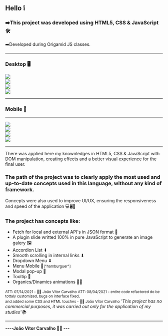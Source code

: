 <h2>Hello ❕</h2>
<h3>➡️This project was developed using <strong>HTML5, CSS & JavaScript</strong> 🛠️</h3>
<p>➡️Developed during Origamid JS classes.</p>
<hr>
<h3>Desktop 🖥️</h3>
<img src="imgs/animais-fan.jpg"></img>
<br>
<img src="imgs/gallery.jpg"></img>
<br>
<img src="imgs/numbers.jpg"></img>
<br>
<img src="imgs/contact.jpg"></img>
<hr>
<h3>Mobile 📱</h3>
<hr>
<img src="imgs/screen1-mobile.jpg"></img>
<br>
<img src="imgs/screen2-mobile.jpg"></img>
<br>
<img src="imgs/screen3-mobile.jpg"></img>
<br>
<img src="imgs/screen4-mobile.jpg"></img>

<hr>
<p> There was applied here my knownledges in HTML5, CSS & JavaScript with DOM manipulation, creating effects and a better visual experience for the final user.</p>
<h3>The path of the project was to clearly apply the most used and up-to-date concepts used in this language, without any kind of framework.</h3>
<p>Concepts were also used to improve UI/UX, ensuring the responsiveness and speed of the application 💻🖥️📱</p>
<h3>The project has concepts like:</h3>
<ul>
  <li>Fetch for local and external API's in JSON format 🔧</li>
  <li>A plugin slide writted 100% in pure JavaScript to generate an image galery 🖼</li>
  <li>Accordion List ⬇</li>
  <li>Smooth scrolling in internal links ⬇</li>
  <li>Dropdown Menu ⬇</li>
  <li>Menu Mobile 📱<small>["hamburguer"]</small></li>
  <li>Modal pop-up 🔧</li>
  <li>Tooltip 📍</li>
  <li>Organics/Dinamics animations 🧑‍💻</li>
</ul>
<small>ATT: 07/14/2021 - 👨‍💻 João Vítor Carvalho</small>
<small>ATT: 08/04/2021 - entire code refactored do be tottaly customized, bugs on interface fixed,<br> and added some CSS and HTML touches - 👨‍💻 João Vítor Carvalho</small>
<em>'This project has no commercial purposes, it was carried out only for the application of my studies'📚</em>
<hr>
<strong>----João Vítor Carvalho 👨‍💻 ---</strong>
